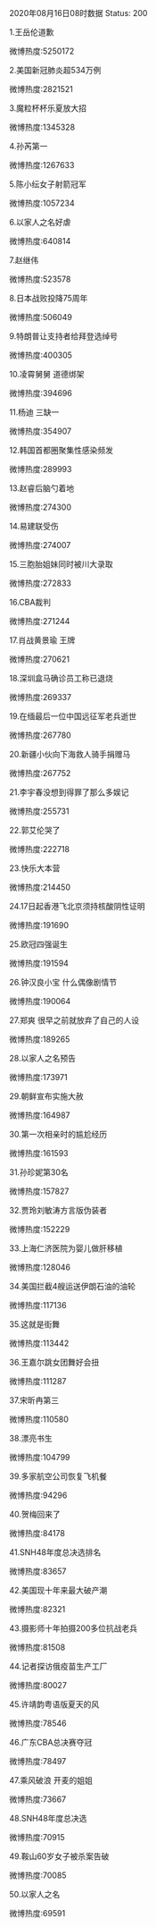 2020年08月16日08时数据
Status: 200

1.王岳伦道歉

微博热度:5250172

2.美国新冠肺炎超534万例

微博热度:2821521

3.魔粒杯杯乐夏放大招

微博热度:1345328

4.孙芮第一

微博热度:1267633

5.陈小纭女子射箭冠军

微博热度:1057234

6.以家人之名好虐

微博热度:640814

7.赵继伟

微博热度:523578

8.日本战败投降75周年

微博热度:506049

9.特朗普让支持者给拜登选绰号

微博热度:400305

10.凌霄舅舅 道德绑架

微博热度:394696

11.杨迪 三缺一

微博热度:354907

12.韩国首都圈聚集性感染频发

微博热度:289993

13.赵睿后脑勺着地

微博热度:274300

14.易建联受伤

微博热度:274007

15.三胞胎姐妹同时被川大录取

微博热度:272833

16.CBA裁判

微博热度:271244

17.肖战黄景瑜 王牌

微博热度:270621

18.深圳盒马确诊员工称已退烧

微博热度:269337

19.在缅最后一位中国远征军老兵逝世

微博热度:267780

20.新疆小伙向下海救人骑手捐赠马

微博热度:267752

21.李宇春没想到得罪了那么多娱记

微博热度:255731

22.郭艾伦哭了

微博热度:222718

23.快乐大本营

微博热度:214450

24.17日起香港飞北京须持核酸阴性证明

微博热度:191690

25.欧冠四强诞生

微博热度:191594

26.钟汉良小宝 什么偶像剧情节

微博热度:190064

27.郑爽 很早之前就放弃了自己的人设

微博热度:189265

28.以家人之名预告

微博热度:173971

29.朝鲜宣布实施大赦

微博热度:164987

30.第一次相亲时的尴尬经历

微博热度:161593

31.孙珍妮第30名

微博热度:157827

32.贾玲刘敏涛方言版伪装者

微博热度:152229

33.上海仁济医院为婴儿做肝移植

微博热度:128046

34.美国拦截4艘运送伊朗石油的油轮

微博热度:117136

35.这就是街舞

微博热度:113442

36.王嘉尔跳女团舞好会扭

微博热度:111287

37.宋昕冉第三

微博热度:110580

38.漂亮书生

微博热度:104799

39.多家航空公司恢复飞机餐

微博热度:94296

40.贺梅回来了

微博热度:84178

41.SNH48年度总决选排名

微博热度:83657

42.美国现十年来最大破产潮

微博热度:82321

43.摄影师十年拍摄200多位抗战老兵

微博热度:81508

44.记者探访俄疫苗生产工厂

微博热度:80027

45.许靖韵粤语版夏天的风

微博热度:78546

46.广东CBA总决赛夺冠

微博热度:78497

47.乘风破浪 开麦的姐姐

微博热度:73667

48.SNH48年度总决选

微博热度:70915

49.鞍山60岁女子被杀案告破

微博热度:70085

50.以家人之名

微博热度:69591

